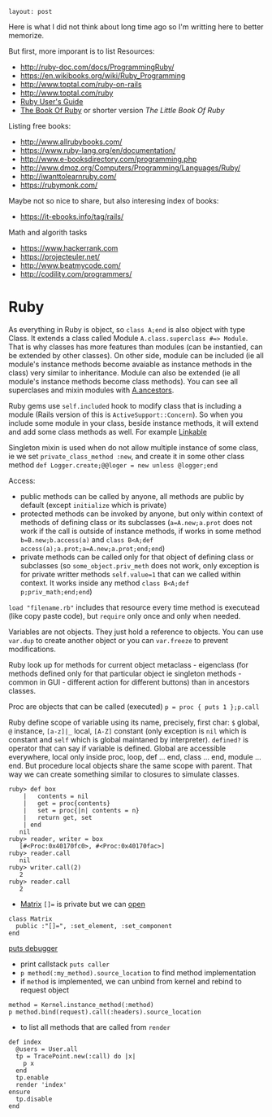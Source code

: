 ~~~
layout: post
~~~


Here is what I did not think about long time ago so I'm writting here to better memorize.

But first, more imporant is to list Resources:

* http://ruby-doc.com/docs/ProgrammingRuby/
* https://en.wikibooks.org/wiki/Ruby_Programming
* http://www.toptal.com/ruby-on-rails
* http://www.toptal.com/ruby
* [Ruby User's Guide](http://www.rubyist.net/~slagell/ruby/)
* [The Book Of Ruby](http://www.sapphiresteel.com/ruby-programming/The-Book-Of-Ruby.html) or shorter version *The Little Book Of Ruby*


Listing free books:

* http://www.allrubybooks.com/
* https://www.ruby-lang.org/en/documentation/
* http://www.e-booksdirectory.com/programming.php
* http://www.dmoz.org/Computers/Programming/Languages/Ruby/
* http://iwanttolearnruby.com/
* https://rubymonk.com/

Maybe not so nice to share, but also interesing index of books:

* https://it-ebooks.info/tag/rails/

Math and algorith tasks

* https://www.hackerrank.com
* https://projecteuler.net/
* http://www.beatmycode.com/
* http://codility.com/programmers/


# Ruby

As everything in Ruby is object, so `class A;end` is also object with type Class. It extends a class called Module `A.class.superclass #=> Module`. That is why classes has more features than modules (can be instantied, can be extended by other classes). On other side, module can be included (ie all module's instance methods become avaiable as instance methods in the class) very similar to inheritance. Module can also be extended (ie all module's instance methods become class methods). You can see all superclases and mixin modules with [A.ancestors](http://ruby-doc.com/docs/ProgrammingRuby/html/ospace.html).

Ruby gems use `self.included` hook to modify class that is including a module (Rails version of this is `ActiveSupport::Concern`). So when you include some module in your class, beside instance methods, it will extend and add some class methods as well. For example [Linkable](https://gist.github.com/duleorlovic/724b8ab1eb44d7f847ee)

Singleton mixin is used when do not allow multiple instance of some class, ie we set `private_class_method :new`, and create it in some other class method `def Logger.create;@@loger = new unless @logger;end`

Access:

* public methods can be called by anyone, all methods are public by default (except `initialize` which is private)
* protected methods can be invoked by anyone, but only within context of methods of defining class or its subclasses (`a=A.new;a.prot` does not work if the call is outside of instance methods, if works in some method `b=B.new;b.access(a)` and `class B<A;def access(a);a.prot;a=A.new;a.prot;end;end`)
* private methods can be called only for that object of defining class or subclasses (so `some_object.priv_meth` does not work, only exception is for private writter methods `self.value=1` that can we called within context. It works inside any method `class B<A;def p;priv_math;end;end`)

`load "filename.rb"` includes that resource every time method is executead (like copy paste code), but `require` only once and only when needed.

Variables are not objects. They just hold a reference to objects. You can use `var.dup` to create another object or you can `var.freeze` to prevent modifications.

Ruby look up for methods for current object metaclass - eigenclass (for methods defined only for that particular object ie singleton methods - common in GUI - different action for different buttons) than in ancestors classes.

Proc are objects that can be called (executed) `p = proc { puts 1 };p.call`

Ruby define scope of variable using its name, precisely, first char: `$` global, `@` instance, `[a-z]|_` local, `[A-Z]` constant (only exception is `nil` which is constant and `self` which is global maintaned by interpreter). `defined?` is operator that can say if variable is defined. Global are accessible everywhere, local only inside proc, loop, def ... end, class ... end, module ... end. But procedure local objects share the same scope with parent. That way we can create something similar to closures to simulate classes.

~~~
ruby> def box
    |   contents = nil
    |   get = proc{contents}
    |   set = proc{|n| contents = n}
    |   return get, set
    | end
   nil
ruby> reader, writer = box
   [#<Proc:0x40170fc0>, #<Proc:0x40170fac>] 
ruby> reader.call
   nil
ruby> writer.call(2)
   2
ruby> reader.call
   2
~~~


* [Matrix](http://docs.ruby-lang.org/en/2.2.0/Matrix.html#method-c-5B-5D) `[]=`
is private but we can
[open](http://stackoverflow.com/questions/12683772/how-to-modify-a-matrix-ruby-std-lib-matrix-class/21559458#21559458)

~~~
class Matrix
  public :"[]=", :set_element, :set_component
end
~~~

[puts
debugger](https://tenderlovemaking.com/2016/02/05/i-am-a-puts-debuggerer.html)
* print callstack `puts caller`
* `p method(:my_method).source_location` to find method implementation
* if `method` is implemented, we can unbind from kernel and rebind to request object

~~~
method = Kernel.instance_method(:method)
p method.bind(request).call(:headers).source_location
~~~

* to list all methods that are called from `render`

~~~
def index
  @users = User.all
  tp = TracePoint.new(:call) do |x|
    p x
  end
  tp.enable
  render 'index'
ensure
  tp.disable
end
~~~

